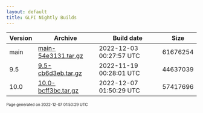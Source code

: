 ```yaml
---
layout: default
title: GLPI Nightly Builds
---
```


Version|Archive|Build date|Size
---|---|---|---
main|[main-54e3131.tar.gz](main-54e3131.tar.gz)|2022-12-03 00:27:57 UTC|61676254
9.5|[9.5-cb6d3eb.tar.gz](9.5-cb6d3eb.tar.gz)|2022-11-19 00:28:01 UTC|44637039
10.0|[10.0-bcff3bc.tar.gz](10.0-bcff3bc.tar.gz)|2022-12-07 01:50:29 UTC|57417696

<font size="1">Page generated on 2022-12-07 01:50:29 UTC</font>
